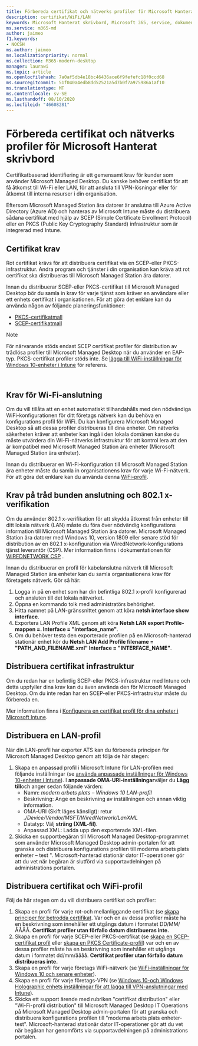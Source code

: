 ```yaml
---
title: Förbereda certifikat och nätverks profiler för Microsoft Hanterat skrivbord
description: certifikat/WiFi/LAN
keywords: Microsoft Hanterat skrivbord, Microsoft 365, service, dokumentation
ms.service: m365-md
author: jaimeo
f1.keywords:
- NOCSH
ms.author: jaimeo
ms.localizationpriority: normal
ms.collection: M365-modern-desktop
manager: laurawi
ms.topic: article
ms.openlocfilehash: 7a0af5db4e18bc46436ace6f9fefefc18f0ccd68
ms.sourcegitcommit: 51f040a4edb8dd52521a5d7b0f7a975986a1af10
ms.translationtype: MT
ms.contentlocale: sv-SE
ms.lasthandoff: 08/10/2020
ms.locfileid: "46608281"
---
```

# <a name="prepare-certificates-and-network-profiles-for-microsoft-managed-desktop"></a>Förbereda certifikat och nätverks profiler för Microsoft Hanterat skrivbord  
 
Certifikatbaserad identifiering är ett gemensamt krav för kunder som använder Microsoft Managed Desktop. Du kanske behöver certifikat för att få åtkomst till Wi-Fi eller LAN, för att ansluta till VPN-lösningar eller för åtkomst till interna resurser i din organisation.   
 
Eftersom Microsoft Managed Station ära datorer är anslutna till Azure Active Directory (Azure AD) och hanteras av Microsoft Intune måste du distribuera sådana certifikat med hjälp av SCEP (Simple Certificate Enrollment Protocol) eller en PKCS (Public Key Cryptography Standard) infrastruktur som är integrerad med Intune.    
 
## <a name="certificate-requirements"></a>Certifikat krav 
 
Rot certifikat krävs för att distribuera certifikat via en SCEP-eller PKCS-infrastruktur. Andra program och tjänster i din organisation kan kräva att rot certifikat ska distribueras till Microsoft Managed Station ära datorer.    
 
Innan du distribuerar SCEP-eller PKCS-certifikat till Microsoft Managed Desktop bör du samla in krav för varje tjänst som kräver en användare eller ett enhets certifikat i organisationen. För att göra det enklare kan du använda någon av följande planeringsfunktioner:  
 
- [PKCS-certifikatmall](https://github.com/MicrosoftDocs/microsoft-365-docs/raw/public/microsoft-365/managed-desktop/get-ready/downloads/PKCS-certificate-template.xlsx) 
- [SCEP-certifikatmall](https://github.com/MicrosoftDocs/microsoft-365-docs/raw/public/microsoft-365/managed-desktop/get-ready/downloads/SCEP-certificate-template.xlsx)

>[!NOTE]
>För närvarande stöds endast SCEP certifikat profiler för distribution av trådlösa profiler till Microsoft Managed Desktop när du använder en EAP-typ. PKCS-certifikat profiler stöds inte. Se [lägga till WiFi-inställningar för Windows 10-enheter i Intune](https://docs.microsoft.com/intune/wi-fi-settings-windows) för referens.

  
## <a name="wi-fi-connectivity-requirements"></a>Krav för Wi-Fi-anslutning

Om du vill tillåta att en enhet automatiskt tillhandahålls med den nödvändiga WiFi-konfigurationen för ditt företags nätverk kan du behöva en konfigurations profil för WiFi. Du kan konfigurera Microsoft Managed Desktop så att dessa profiler distribueras till dina enheter. Om nätverks säkerheten kräver att enheter kan ingå i den lokala domänen kanske du måste utvärdera din Wi-Fi-nätverks infrastruktur för att kontrol lera att den är kompatibel med Microsoft Managed Station ära enheter (Microsoft Managed Station ära enheter). 
 
Innan du distribuerar en Wi-Fi-konfiguration till Microsoft Managed Station ära enheter måste du samla in organisationens krav för varje Wi-Fi-nätverk. För att göra det enklare kan du använda denna [WiFi-profil](https://github.com/MicrosoftDocs/microsoft-365-docs/raw/public/microsoft-365/managed-desktop/get-ready/downloads/WiFi-profile-template.xlsx).
 
 
## <a name="wired-connectivity-requirements-and-8021x-authentication"></a>Krav på tråd bunden anslutning och 802.1 x-verifikation 
 
Om du använder 802.1 x-verifikation för att skydda åtkomst från enheter till ditt lokala nätverk (LAN) måste du föra över nödvändig konfigurations information till Microsoft Managed Station ära datorer. Microsoft Managed Station ära datorer med Windows 10, version 1809 eller senare stöd för distribution av en 802.1 x-konfiguration via WiredNetwork-konfigurations tjänst leverantör (CSP). Mer information finns i dokumentationen för [WIREDNETWORK CSP](https://docs.microsoft.com/windows/client-management/mdm/wirednetwork-csp) . 
 
Innan du distribuerar en profil för kabelanslutna nätverk till Microsoft Managed Station ära enheter kan du samla organisationens krav för företagets nätverk. Gör så här: 
 
 
1. Logga in på en enhet som har din befintliga 802.1 x-profil konfigurerad och ansluten till det lokala nätverket.  
2. Öppna en kommando tolk med administratörs behörighet. 
3. Hitta namnet på LAN-gränssnittet genom att köra **netsh interface show interface**. 
4. Exportera LAN Profile XML genom att köra **Netsh LAN export Profile-mappen =.  Interface = "interface_name"**. 
5. Om du behöver testa den exporterade profilen på en Microsoft-hanterad stationär enhet kör du **Netsh LAN Add Profile filename = "PATH_AND_FILENAME.xml" Interface = "INTERFACE_NAME"**. 
 
 
## <a name="deploy-certificate-infrastructure"></a>Distribuera certifikat infrastruktur  
 
Om du redan har en befintlig SCEP-eller PKCS-infrastruktur med Intune och detta uppfyller dina krav kan du även använda den för Microsoft Managed Desktop. Om du inte redan har en SCEP-eller PKCS-infrastruktur måste du förbereda en.  
 
Mer information finns i [Konfigurera en certifikat profil för dina enheter i Microsoft Intune](https://docs.microsoft.com/intune/certificates-configure). 
 
 
 
## <a name="deploy-a-lan-profile"></a>Distribuera en LAN-profil 
 
När din LAN-profil har exporter ATS kan du förbereda principen för Microsoft Managed Desktop genom att följa de här stegen:   
 
1. Skapa en anpassad profil i Microsoft Intune för LAN-profilen med följande inställningar (se [använda anpassade inställningar för Windows 10-enheter i Intune](https://docs.microsoft.com/intune/custom-settings-windows-10)). I **anpassade OMA-URI-inställningar**väljer du **Lägg till**och anger sedan följande värden: 
    - Namn: *modern arbets plats – Windows 10 LAN-profil* 
    - Beskrivning: Ange en beskrivning av inställningen och annan viktig information. 
    - OMA-URI (Skift läges känsligt): retur *./Device/Vendor/MSFT/WiredNetwork/LanXML*
    - Datatyp: Välj **sträng (XML-fil)**. 
    - Anpassad XML: Ladda upp den exporterade XML-filen.
2. Skicka en supportbegäran till Microsoft Managed Desktop-programmet som använder Microsoft Managed Desktop admin-portalen för att granska och distribuera konfigurations profilen till moderna arbets plats enheter – test ". Microsoft-hanterad stationär dator IT-operationer gör att du vet när begäran är slutförd via supportavdelningen på administrations portalen.
 
## <a name="deploy-certificates-and-wi-fivpn-profile"></a>Distribuera certifikat och WiFi-profil 
 
 
Följ de här stegen om du vill distribuera certifikat och profiler:

1. Skapa en profil för varje rot-och mellanliggande certifikat (se [skapa principer för betrodda certifikat](https://docs.microsoft.com/intune/protect/certificates-configure#step-3-create-trusted-certificate-profiles). Var och en av dessa profiler måste ha en beskrivning som innehåller ett utgångs datum i formatet DD/MM/ÅÅÅÅ. **Certifikat profiler utan förfallo datum distribueras inte.**
2. Skapa en profil för varje SCEP-eller PKCS-certifikat (se [skapa en SCEP-certifikat profil](https://docs.microsoft.com/intune/protect/certificates-scep-configure#create-a-scep-certificate-profile) eller [skapa en PKCS Certificate-profil](https://docs.microsoft.com/intune/protect/certficates-pfx-configure#create-a-pkcs-certificate-profile)) var och en av dessa profiler måste ha en beskrivning som innehåller ett utgångs datum i formatet dd/mm/åååå. **Certifikat profiler utan förfallo datum distribueras inte.**
3. Skapa en profil för varje företags WiFi-nätverk (se [WiFi-inställningar för Windows 10 och senare enheter](https://docs.microsoft.com/intune/wi-fi-settings-windows)).
4. Skapa en profil för varje företags-VPN (se [Windows 10-och Windows Holographic enhets inställningar för att lägga till VPN-anslutningar med Intune](https://docs.microsoft.com/intune/vpn-settings-windows-10)).
5. Skicka ett support ärende med rubriken "certifikat distribution" eller "Wi-Fi-profil distribution" till Microsoft Managed Desktop IT Operations på Microsoft Managed Desktop admin-portalen för att granska och distribuera konfigurations profilen till "moderna arbets plats enheter-test". Microsoft-hanterad stationär dator IT-operationer gör att du vet när begäran har genomförts via supportavdelningen på administrations portalen. 
 
 

